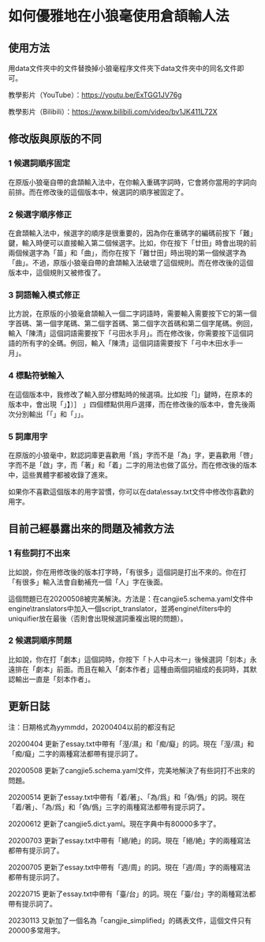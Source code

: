 # 如何優雅地在小狼毫使用倉頡輸人法

## 使用方法

用data文件夾中的文件替換掉小狼毫程序文件夾下data文件夾中的同名文件即可。

教學影片（YouTube）：https://youtu.be/ExTGG1JV76g

教學影片（Bilibili）：https://www.bilibili.com/video/bv1JK411L72X

## 修改版與原版的不同

### 1 候選詞順序固定

在原版小狼毫自帶的倉頡輸入法中，在你輸入重碼字詞時，它會將你當用的字詞向前排。而在修改後的這個版本中，候選詞的順序被固定了。

### 2 候選字順序修正

在倉頡輸入法中，候選字的順序是很重要的，因為你在重碼字的編碼前按下「難」鍵，輸入時便可以直接輸入第二個候選字。比如，你在按下「廿田」時會出現的前兩個候選字為「苗」和「曲」，而你在按下「難廿田」時出現的第一個候選字為「曲」。不過，原版小狼毫自帶的倉頡輸入法破壞了這個規則。而在修改後的這個版本中，這個規則又被修復了。

### 3 詞語輸入模式修正

比方說，在原版的小狼毫倉頡輸入一個二字詞語時，需要輸入需要按下它的第一個字首碼、第一個字尾碼、第二個字首碼、第二個字次首碼和第二個字尾碼。例回，輸入「陳清」這個詞語需要按下「弓田水手月」。而在修改後，你需要按下這個詞語的所有字的全碼。例回，輸入「陳清」這個詞語需要按下「弓中木田水手一月」。

### 4 標點符號輸入

在這個版本中，我修改了輸入部分標點時的候選項。比如按「]」鍵時，在原本的版本中，會出現「」】〕］ 」四個標點供用戶選擇，而在修改後的版本中，會先後兩次分別輸出「「」和「」」。

### 5 詞庫用字

在原版的小狼毫中，默認詞庫更喜歡用「爲」字而不是「為」字，更喜歡用「啓」字而不是「啟」字，而「著」和「着」二字的用法也做了區分。而在修改後的版本中，這些異體字都被收錄了進來。

如果你不喜歡這個版本的用字習慣，你可以在data\essay.txt文件中修改你喜歡的用字。

## 目前己經暴露出來的問題及補救方法

### 1 有些詞打不出來

比如說，你在用修改後的版本打字時，「有很多」這個詞是打出不來的。你在打「有很多」輸入法會自動補充一個「人」字在後面。

這個問題已在20200508被完美解決。方法是：在cangjie5.schema.yaml文件中engine\translators中加入一個script_translator，並將engine\filters中的uniquifier放在最後（否則會出現候選詞重複出現的問題）。

### 2 候選詞順序問題

比如說，你在打「劇本」這個詞時，你按下「卜人中弓木一」後候選詞「刻本」永遠排在「劇本」前面。而且在輸入「劇本作者」這種由兩個詞組成的長詞時，其默認輸出一直是「刻本作者」。

## 更新日誌

注：日期格式為yymmdd，20200404以前的都沒有記

20200404 更新了essay.txt中帶有「溼/濕」和「痴/癡」的詞。現在「溼/濕」和「痴/癡」二字的兩種寫法都帶有提示詞了。

20200508 更新了cangjie5.schema.yaml文件，完美地解決了有些詞打不出來的問題。

20200514 更新了essay.txt中帶有「着/著」、「為/爲」和「偽/僞」的詞。現在「着/著」、「為/爲」和「偽/僞」三字的兩種寫法都帶有提示詞了。

20200612 更新了cangjie5.dict.yaml。現在字典中有80000多字了。

20200703 更新了essay.txt中帶有「絕/絶」的詞。現在「絕/絶」字的兩種寫法都帶有提示詞了。

20200705 更新了essay.txt中帶有「週/周」的詞。現在「週/周」字的兩種寫法都帶有提示詞了。

20220715 更新了essay.txt中帶有「臺/台」的詞。現在「臺/台」字的兩種寫法都帶有提示詞了。

20230113 又新加了一個名為「cangjie_simplified」的碼表文件，這個文件只有20000多常用字。
